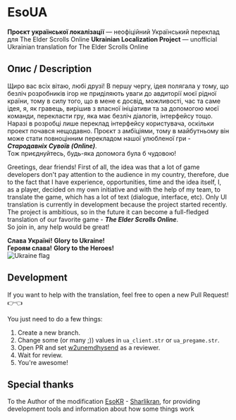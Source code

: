 # EsoUA

**Проєкт української локалізації** — неофіційний Український переклад для The Elder Scrolls Online
**Ukrainian Localization Project** — unofficial Ukrainian translation for The Elder Scrolls Online

## Опис / Description

Щиро вас всіх вітаю, любі друзі! В першу чергу, ідея полягала у тому, що безліч розробників ігор не
приділяють уваги до авдиторії моєї рідної країни, тому в силу того, що в мене є досвід, можливості,
час та саме ідея, я, як гравець, вирішив з власної ініціативи та за допомогою моєї команди,
перекласти гру, яка має безліч діалогів, інтерфейсу тощо. Наразі в розробці лише переклад інтерфейсу
користувача, оскільки проект почався нещодавно. Проєкт з амбіціями, тому в майбутньому він може
стати повноцінним перекладом нашої улюбленої гри - _**Стародавніх Сувоїв (Online)**_.  
Тож приєднуйтесь, будь-яка допомога була б чудовою!

Greetings, dear friends! First of all, the idea was that a lot of game developers don't pay
attention to the audience in my country, therefore, due to the fact that I have experience,
opportunities, time and the idea itself, I, as a player, decided on my own initiative and with the
help of my team, to translate the game, which has a lot of text (dialogue, interface, etc). Only UI
translation is currently in development because the project started recently. The project is
ambitious, so in the future it can become a full-fledged translation of our favorite game - _**The
Elder Scrolls Online**_.  
So join in, any help would be great!

**Слава Україні!** **Glory to Ukraine!**  
**Героям cлава!** **Glory to the Heroes!**  
![Ukraine flag](https://github.githubassets.com/images/icons/emoji/unicode/1f1fa-1f1e6.png?v8)

## Development

If you want to help with the translation, feel free to open a new Pull Request!
:point_right::point_left:

You just need to do a few things:

1. Create a new branch.
2. Change some (or many ;)) values in `ua_client.str` or `ua_pregame.str`.
3. Open PR and set [w2unemdhysend](https://github.com/w2unemdhysend) as a reviewer.
4. Wait for review.
5. You're awesome!

## Special thanks

To the Author of the modification [EsoKR](https://github.com/ESOUIMods/EsoKR) -
[Sharlikran](https://github.com/Sharlikran), for providing development tools and information about
how some things work
